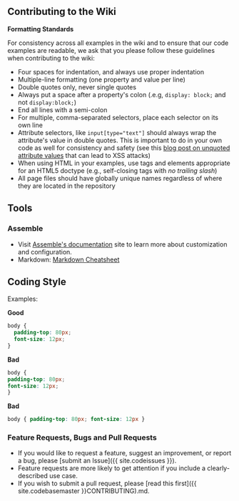 ## Contributing to the Wiki

**Formatting Standards**

For consistency across all examples in the wiki and to ensure that our code examples are readable, we ask that you please follow these guidelines when contributing to the wiki:

* Four spaces for indentation, and always use proper indentation
* Multiple-line formatting (one property and value per line)
* Double quotes only, never single quotes
* Always put a space after a property's colon (.e.g, `display: block;` and not `display:block;`)
* End all lines with a semi-colon
* For multiple, comma-separated selectors, place each selector on its own line
* Attribute selectors, like `input[type="text"]` should always wrap the attribute's value in double quotes. This is important to do in your own code as well for consistency and safety (see this [blog post on unquoted attribute values](http://mathiasbynens.be/notes/unquoted-attribute-values) that can lead to XSS attacks)
* When using HTML in your examples, use tags and elements appropriate for an HTML5 doctype (e.g., self-closing tags with _no trailing slash_)
* All page files should have globally unique names regardless of where they are located in the repository

## Tools

### Assemble

* Visit [Assemble's documentation](http://assemble.io/docs/) site to learn more about customization and configuration.
* Markdown: [Markdown Cheatsheet](http://assemble.io/docs/Cheatsheet-Markdown.html)

## Coding Style

Examples:

**Good**

```css
body {
  padding-top: 80px;
  font-size: 12px;
}
```

**Bad**

```css
body {
padding-top: 80px;
font-size: 12px;
}
```

**Bad**

```css
body { padding-top: 80px; font-size: 12px }
```

### Feature Requests, Bugs and Pull Requests

* If you would like to request a feature, suggest an improvement, or report a bug, please [submit an Issue]({{ site.codeissues }}).
* Feature requests are more likely to get attention if you include a clearly-described use case.
* If you wish to submit a pull request, please [read this first]({{ site.codebasemaster }}CONTRIBUTING).md.
